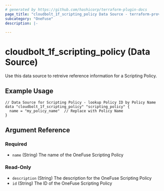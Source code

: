 ```yaml
---
# generated by https://github.com/hashicorp/terraform-plugin-docs
page_title: "cloudbolt_1f_scripting_policy Data Source - terraform-provider-cloudbolt"
subcategory: "OneFuse"
description: |-
  
---
```


# cloudbolt_1f_scripting_policy (Data Source)

Use this data source to retreive reference information for a Scripting Policy.

## Example Usage
```hcl
// Data Source for Scripting Policy - lookup Policy ID by Policy Name
data "cloudbolt_1f_scripting_policy" "scripting_policy" {
  name = "my_policy_name"  // Replace with Policy Name
}
```

<!-- schema generated by tfplugindocs -->
## Argument Reference

### Required

- `name` (String) The name of the OneFuse Scripting Policy

### Read-Only

- `description` (String) The description for the OneFuse Scripting Policy
- `id` (String) The ID of the OneFuse Scripting Policy


